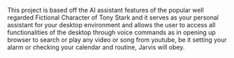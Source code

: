 This project is based off the AI assistant features of the popular well regarded Fictional Character of Tony Stark and it serves as your personal assistant for your desktop environment and allows the user to access all functionalities of the desktop through voice commands
as in opening up browser to search or play any video or song from youtube, be it setting your alarm or checking your calendar and routine, Jarvis will obey.
